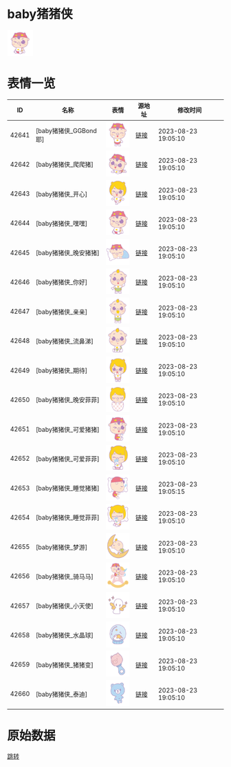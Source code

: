 # baby猪猪侠

<img src="./cover.png" height="60" alt="cover" />

# 表情一览

|ID|名称|表情|源地址|修改时间|
|----|----|----|----|----|
|42641|[baby猪猪侠_GGBond耶]|<img src="./pic/042641_%5Bbaby猪猪侠_GGBond耶%5D.png" height="60" alt="GGBond耶"/>|[链接](https://i0.hdslb.com/bfs/garb/0ddc26aac564ee2705a714f485db68943a48fa43.png)|2023-08-23 19:05:10|
|42642|[baby猪猪侠_爬爬猪]|<img src="./pic/042642_%5Bbaby猪猪侠_爬爬猪%5D.png" height="60" alt="爬爬猪"/>|[链接](https://i0.hdslb.com/bfs/garb/dddca4e03a09102ad974db03ced9dfd958670aed.png)|2023-08-23 19:05:10|
|42643|[baby猪猪侠_开心]|<img src="./pic/042643_%5Bbaby猪猪侠_开心%5D.png" height="60" alt="开心"/>|[链接](https://i0.hdslb.com/bfs/garb/3e40ea1bda120ff32253b556db51e337f9900d50.png)|2023-08-23 19:05:10|
|42644|[baby猪猪侠_嘿嘿]|<img src="./pic/042644_%5Bbaby猪猪侠_嘿嘿%5D.png" height="60" alt="嘿嘿"/>|[链接](https://i0.hdslb.com/bfs/garb/9de2c09b5bf623f125f177db007a3f913e82efdc.png)|2023-08-23 19:05:10|
|42645|[baby猪猪侠_晚安猪猪]|<img src="./pic/042645_%5Bbaby猪猪侠_晚安猪猪%5D.png" height="60" alt="晚安猪猪"/>|[链接](https://i0.hdslb.com/bfs/garb/ffd0dc179da832f105844eeb0d5856e571e3eb32.png)|2023-08-23 19:05:10|
|42646|[baby猪猪侠_你好]|<img src="./pic/042646_%5Bbaby猪猪侠_你好%5D.png" height="60" alt="你好"/>|[链接](https://i0.hdslb.com/bfs/garb/5d157055923d3753e01b8e048beeeb128e05f2ba.png)|2023-08-23 19:05:10|
|42647|[baby猪猪侠_亲亲]|<img src="./pic/042647_%5Bbaby猪猪侠_亲亲%5D.png" height="60" alt="亲亲"/>|[链接](https://i0.hdslb.com/bfs/garb/1a7bc022f08baec08866ba5e6a8062a0b0c1434b.png)|2023-08-23 19:05:10|
|42648|[baby猪猪侠_流鼻涕]|<img src="./pic/042648_%5Bbaby猪猪侠_流鼻涕%5D.png" height="60" alt="流鼻涕"/>|[链接](https://i0.hdslb.com/bfs/garb/66f378748a4f10a98a4282a2e773117c8cf16d00.png)|2023-08-23 19:05:10|
|42649|[baby猪猪侠_期待]|<img src="./pic/042649_%5Bbaby猪猪侠_期待%5D.png" height="60" alt="期待"/>|[链接](https://i0.hdslb.com/bfs/garb/92b00b72329b6b024c93cb2abe7e835827ec1c81.png)|2023-08-23 19:05:10|
|42650|[baby猪猪侠_晚安菲菲]|<img src="./pic/042650_%5Bbaby猪猪侠_晚安菲菲%5D.png" height="60" alt="晚安菲菲"/>|[链接](https://i0.hdslb.com/bfs/garb/ea8f05aa87ba70f8f15453e9f19758375576e3bb.png)|2023-08-23 19:05:10|
|42651|[baby猪猪侠_可爱猪猪]|<img src="./pic/042651_%5Bbaby猪猪侠_可爱猪猪%5D.png" height="60" alt="可爱猪猪"/>|[链接](https://i0.hdslb.com/bfs/garb/624506c89cf0b7ef6e9e5cb77303c284ab79b9ee.png)|2023-08-23 19:05:10|
|42652|[baby猪猪侠_可爱菲菲]|<img src="./pic/042652_%5Bbaby猪猪侠_可爱菲菲%5D.png" height="60" alt="可爱菲菲"/>|[链接](https://i0.hdslb.com/bfs/garb/162536172def372826bf7af9540f4e03ddaceea4.png)|2023-08-23 19:05:10|
|42653|[baby猪猪侠_睡觉猪猪]|<img src="./pic/042653_%5Bbaby猪猪侠_睡觉猪猪%5D.png" height="60" alt="睡觉猪猪"/>|[链接](https://i0.hdslb.com/bfs/garb/330b109930c338502bfa58ebfb40c3e6f2c2a313.png)|2023-08-23 19:05:15|
|42654|[baby猪猪侠_睡觉菲菲]|<img src="./pic/042654_%5Bbaby猪猪侠_睡觉菲菲%5D.png" height="60" alt="睡觉菲菲"/>|[链接](https://i0.hdslb.com/bfs/garb/e24783f0cf29323e89cd052e6f0b603f5b462fd6.png)|2023-08-23 19:05:10|
|42655|[baby猪猪侠_梦游]|<img src="./pic/042655_%5Bbaby猪猪侠_梦游%5D.png" height="60" alt="梦游"/>|[链接](https://i0.hdslb.com/bfs/garb/82f2aaf3048cc53753166c0b1361b05ab2a3386b.png)|2023-08-23 19:05:10|
|42656|[baby猪猪侠_骑马马]|<img src="./pic/042656_%5Bbaby猪猪侠_骑马马%5D.png" height="60" alt="骑马马"/>|[链接](https://i0.hdslb.com/bfs/garb/ffdd0f28b1fcd46026a05189b9ddafadaaf3222a.png)|2023-08-23 19:05:10|
|42657|[baby猪猪侠_小天使]|<img src="./pic/042657_%5Bbaby猪猪侠_小天使%5D.png" height="60" alt="小天使"/>|[链接](https://i0.hdslb.com/bfs/garb/036e4ace4961967dd70ac082412772189b320893.png)|2023-08-23 19:05:10|
|42658|[baby猪猪侠_水晶球]|<img src="./pic/042658_%5Bbaby猪猪侠_水晶球%5D.png" height="60" alt="水晶球"/>|[链接](https://i0.hdslb.com/bfs/garb/eb53eca49702691825fa9adcc136c57f0bf2cebe.png)|2023-08-23 19:05:10|
|42659|[baby猪猪侠_猪猪变]|<img src="./pic/042659_%5Bbaby猪猪侠_猪猪变%5D.png" height="60" alt="猪猪变"/>|[链接](https://i0.hdslb.com/bfs/garb/54435e137d27057ef9713449b486945133207376.png)|2023-08-23 19:05:10|
|42660|[baby猪猪侠_泰迪]|<img src="./pic/042660_%5Bbaby猪猪侠_泰迪%5D.png" height="60" alt="泰迪"/>|[链接](https://i0.hdslb.com/bfs/garb/39e694ec965f33b912bb5722e43dc059723e34b5.png)|2023-08-23 19:05:10|

# 原始数据

[跳转](./raw.json)


